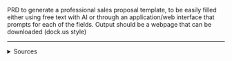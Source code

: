 
PRD to generate a professional sales proposal template, to be easily filled either using free text with AI or through an application/web interface that prompts for each of the fields. Output should be a webpage that can be downloaded (dock.us style)


***
<details>
<summary>Sources</summary>

### Templates

https://www.pandadoc.com/product-sales-proposal-template/
https://www.pandadoc.com/cooperative-agreement-template/
https://www.pandadoc.com/software-sales-proposal-template/
https://www.pandadoc.com/saas-sales-proposal-template/
https://www.pandadoc.com/it-sales-proposal-template/
https://www.pandadoc.com/sales-proposal-template/
https://www.pandadoc.com/sales-plan-presentation-template/
https://www.pandadoc.com/sales-commision-agreement-template/



https://app.hubspot.com/contacts/8078393/record/0-3/12587156033/
https://www.apollo.io/pricing
https://www.visme.co/templates/proposals/
